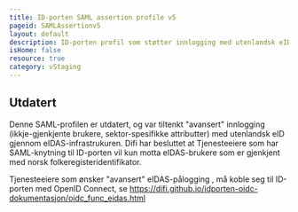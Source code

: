 ```yaml
---
title: ID-porten SAML assertion profile v5
pageid: SAMLAssertionv5
layout: default
description: ID-porten profil som støtter innlogging med utenlandsk eID gjennom eIDAS-infrastrukuren
isHome: false
resource: true
category: vStaging
---
```


## Utdatert


Denne SAML-profilen er utdatert, og var tiltenkt "avansert" innlogging (ikkje-gjenkjente brukere,  sektor-spesifikke attributter) med utenlandsk eID gjennom eIDAS-infrastrukuren.  Difi har besluttet at Tjenesteeiere som har SAML-knytning til ID-porten vil kun motta eIDAS-brukere som er gjenkjent med norsk folkeregisteridentifikator.

Tjenesteeiere som ønsker "avansert" eIDAS-pålogging , må koble seg til ID-porten med OpenID Connect, se https://difi.github.io/idporten-oidc-dokumentasjon/oidc_func_eidas.html
